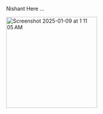 Nishant Here ...

<img width="244" alt="Screenshot 2025-01-09 at 1 11 05 AM" src="https://github.com/user-attachments/assets/a4e14b64-1b02-44e5-a193-79fb485797ec" />
